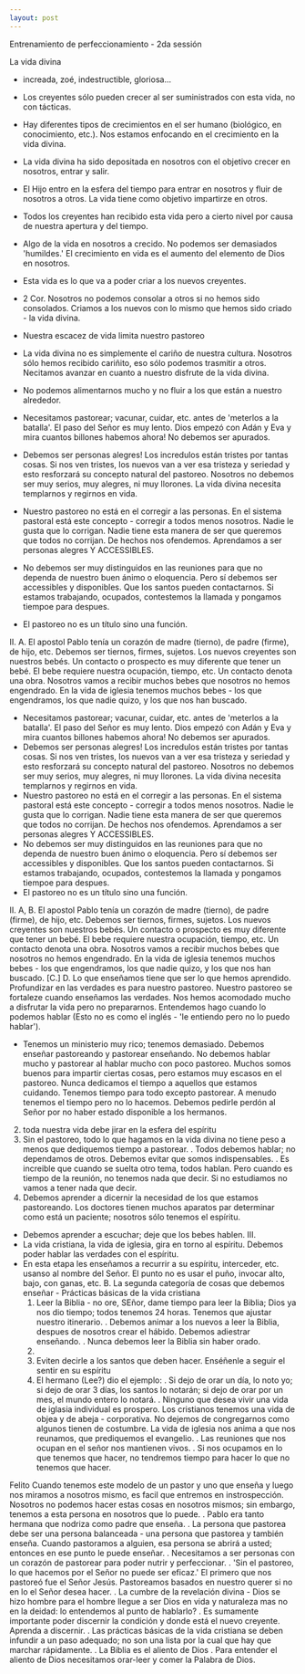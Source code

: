 ```yaml
---
layout: post
---
```


Entrenamiento de perfeccionamiento - 2da sessión

La vida divina
- increada, zoé, indestructible, gloriosa...
- Los creyentes sólo pueden crecer al ser suministrados con esta vida, no con tácticas. 
- Hay diferentes tipos de crecimientos en el ser humano (biológico, en conocimiento, etc.). Nos estamos enfocando en el crecimiento en la vida divina.
- La vida divina ha sido depositada en nosotros con el objetivo crecer en nosotros, entrar y salir.
- El Hijo entro en la esfera del tiempo para entrar en nosotros y fluir de nosotros a otros. La vida tiene como objetivo impartirze en otros.
- Todos los creyentes han recibido esta vida pero a cierto nivel por causa de nuestra apertura y del tiempo.
- Algo de la vida en nosotros a crecido. No podemos ser demasiados 'humildes.' El crecimiento en vida es el aumento del elemento de Dios en nosotros.
- Esta vida es lo que va a poder criar a los nuevos creyentes.
- 2 Cor. Nosotros no podemos consolar a otros si no hemos sido consolados. Criamos a los nuevos con lo mismo que hemos sido criado - la vida divina.
- Nuestra escacez de vida limita nuestro pastoreo 
- La vida divina no es simplemente el cariño de nuestra cultura. Nosotros sólo hemos recibido cariñito, eso sólo podemos trasmitir a otros. Necitamos avanzar en cuanto a nuestro disfrute de la vida divina.

- No podemos alimentarnos mucho y no fluir a los que están a nuestro alrededor.
- Necesitamos pastorear; vacunar, cuidar, etc. antes de 'meterlos a la batalla'. El paso del Señor es muy lento. Dios empezó con Adán y Eva y mira cuantos billones habemos ahora! No debemos ser apurados.
- Debemos ser personas alegres! Los incredulos están tristes por tantas cosas. Si nos ven tristes, los nuevos van a ver esa tristeza y seriedad y esto resforzará su concepto natural del pastoreo. Nosotros no debemos ser muy serios, muy alegres, ni muy llorones. La vida divina necesita templarnos y regirnos en vida. 
- Nuestro pastoreo no está en el corregir a las personas. En el sistema pastoral está este concepto - corregir a todos menos nosotros. Nadie le gusta que lo corrigan. Nadie tiene esta manera de ser que queremos que todos no corrijan. De hechos nos ofendemos. Aprendamos a ser personas alegres Y ACCESSIBLES.
- No debemos ser muy distinguidos en las reuniones para que no dependa de nuestro buen ánimo o eloquencia. Pero sí debemos ser accessibles y disponibles. Que los santos pueden contactarnos. Si estamos trabajando, ocupados, contestemos la llamada y pongamos tiempoe para despues.
- El pastoreo no es un título sino una función.

II. A. El apostol Pablo tenía un corazón de madre (tierno), de padre (firme), de hijo, etc. Debemos ser tiernos, firmes, sujetos. Los nuevos creyentes son nuestros bebés. Un contacto o prospecto es muy diferente que tener un bebé. El bebe requiere nuestra ocupación, tiempo, etc. Un contacto denota una obra. Nosotros vamos a recibir muchos bebes que nosotros no hemos engendrado. En la vida de iglesia tenemos muchos bebes - los que engendramos, los que nadie quizo, y los que nos han buscado.
- Necesitamos pastorear; vacunar, cuidar, etc. antes de 'meterlos a la batalla'. El paso del Señor es muy lento. Dios empezó con Adán y Eva y mira cuantos billones habemos ahora! No debemos ser apurados.
- Debemos ser personas alegres! Los incredulos están tristes por tantas cosas. Si nos ven tristes, los nuevos van a ver esa tristeza y seriedad y esto resforzará su concepto natural del pastoreo. Nosotros no debemos ser muy serios, muy alegres, ni muy llorones. La vida divina necesita templarnos y regirnos en vida. 
- Nuestro pastoreo no está en el corregir a las personas. En el sistema pastoral está este concepto - corregir a todos menos nosotros. Nadie le gusta que lo corrigan. Nadie tiene esta manera de ser que queremos que todos no corrijan. De hechos nos ofendemos. Aprendamos a ser personas alegres Y ACCESSIBLES.
- No debemos ser muy distinguidos en las reuniones para que no dependa de nuestro buen ánimo o eloquencia. Pero sí debemos ser accessibles y disponibles. Que los santos pueden contactarnos. Si estamos trabajando, ocupados, contestemos la llamada y pongamos tiempoe para despues.
- El pastoreo no es un título sino una función.

II. A, B. El apostol Pablo tenía un corazón de madre (tierno), de padre (firme), de hijo, etc. Debemos ser tiernos, firmes, sujetos. Los nuevos creyentes son nuestros bebés. Un contacto o prospecto es muy diferente que tener un bebé. El bebe requiere nuestra ocupación, tiempo, etc. Un contacto denota una obra. Nosotros vamos a recibir muchos bebes que nosotros no hemos engendrado. En la vida de iglesia tenemos muchos bebes - los que engendramos, los que nadie quizo, y los que nos han buscado.
[C.]
D. Lo que enseñamos tiene que ser lo que hemos aprendido. Profundizar en las verdades es para nuestro pastoreo. Nuestro pastoreo se fortaleze cuando enseñamos las verdades.
Nos hemos acomodado mucho a disfrutar la vida pero no prepararnos. Entendemos hago cuando lo podemos hablar (Esto no es como el inglés - 'le entiendo pero no lo puedo hablar'). 

- Tenemos un ministerio muy rico; tenemos demasiado. Debemos enseñar pastoreando y pastorear enseñando. No debemos hablar mucho y pastorear al hablar mucho con poco pastoreo. Muchos somos buenos para impartir ciertas cosas, pero estamos muy escasos en el pastoreo. Nunca dedicamos el tiempo a aquellos que estamos cuidando. Tenemos tiempo para todo excepto pastorear. A menudo tenemos el tiempo pero no lo hacemos. Debemos pedirle perdón al Señor por no haber estado disponible a los hermanos. 
2. toda nuestra vida debe jirar en la esfera del espíritu
3. Sin el pastoreo, todo lo que hagamos en la vida divina no tiene peso a menos que dediquemos tiempo a pastorear.
  . Todos debemos hablar; no dependamos de otros. Debemos evitar que somos indispensables.
  . Es increible que cuando se suelta otro tema, todos hablan. Pero cuando es tiempo de la reunión, no tenemos nada que decir. Si no estudiamos no vamos a tener nada que decir.
4. Debemos aprender a dicernir la necesidad de los que estamos pastoreando. Los doctores tienen muchos aparatos par determinar como está un paciente; nosotros sólo tenemos el espíritu. 
- Debemos aprender a escuchar; deje que los bebes hablen. 
III. 
- La vida cristiana, la vida de iglesia, gira en torno al espíritu. Debemos poder hablar las verdades con el espíritu.
- En esta etapa les enseñamos a recurrir a su espíritu, interceder, etc. usanso al nombre del Señor. El punto no es usar el puño, invocar alto, bajo, con ganas, etc.
B. La segunda categoría de cosas que debemos enseñar - Prácticas básicas de la vida cristiana
  1. Leer la Biblia - no ore, SEñor, dame tiempo para leer la Biblia; Dios ya nos dio tiempo; todos tenemos 24 horas. Tenemos que ajustar nuestro itinerario.
    . Debemos animar a los nuevos a leer la Biblia, despues de nosotros crear el hábido. Debemos adiestrar enseñando.
    . Nunca debemos leer la Biblia sin haber orado.
  2. 
  3. Eviten decirle a los santos que deben hacer. Enséñenle a seguir el sentir en su espíritu
  4. El hermano (Lee?) dio el ejemplo:
    . Si dejo de orar un día, lo noto yo; si dejo de orar 3 días, los santos lo notarán; si dejo de orar por un mes, el mundo entero lo notará.
    . Ninguno que desea vivir una vida de iglasia individual es prospero. Los cristianos tenemos una vida de objea y de abeja - corporativa. No dejemos de congregarnos como algunos tienen de costumbre. La vida de iglesia nos anima a que nos reunamos, que prediquemos el evangelio.
    . Las reuniones que nos ocupan en el señor nos mantienen vivos.
    . Si nos ocupamos en lo que tenemos que hacer, no tendremos tiempo para hacer lo que no tenemos que hacer.

Felito
Cuando tenemos este modelo de un pastor y uno que enseña y luego nos miramos a nosotros mismo, es facil que entremos en instrospección. Nosotros no podemos hacer estas cosas en nosotros mismos; sin embargo, tenemos a esta persona en nosotros que lo puede.
  . Pablo era tanto hermana que nodriza como padre que enseña.
  . La persona que pastorea debe ser una persona balanceada - una persona que pastorea y también enseña. Cuando pastoramos a alguien, esa persona se abrirá a usted; entonces en ese punto le puede enseñar.
  . Necesitamos a ser personas con un corazón de pastorear para poder nutrir y perfeccionar.
  . 'Sin el pastoreo, lo que hacemos por el Señor no puede ser eficaz.' El primero que nos pastoreó fue el Señor Jesús. Pastoreamos basados en nuestro querer si no en lo el Señor desea hacer.
  . La cumbre de la revelación divina - Dios se hizo hombre para el hombre llegue a ser Dios en vida y naturaleza mas no en la deidad: lo entendemos al punto de hablarlo?
  . Es sumamente importante poder discernir la condición y donde está el nuevo creyente. Aprenda a discernir.
  . Las prácticas básicas de la vida cristiana se deben infundir a un paso adequado; no son una lista por la cual que hay que marchar rápidamente.
  . La Biblia es el aliento de Dios
  . Para entender el aliento de Dios necesitamos orar-leer y comer la Palabra de Dios.


